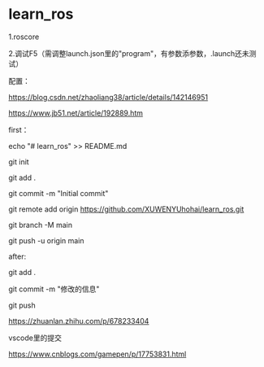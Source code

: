 # learn_ros
1.roscore

2.调试F5（需调整launch.json里的"program"，有参数添参数，.launch还未测试）

配置：

https://blog.csdn.net/zhaoliang38/article/details/142146951

https://www.jb51.net/article/192889.htm

first：

echo "# learn_ros" >> README.md

git init

git add .

git commit -m "Initial commit"

git remote add origin https://github.com/XUWENYUhohai/learn_ros.git

git branch -M main

git push -u origin main




after:

git add .

git commit -m "修改的信息"

git push



https://zhuanlan.zhihu.com/p/678233404

vscode里的提交

https://www.cnblogs.com/gamepen/p/17753831.html